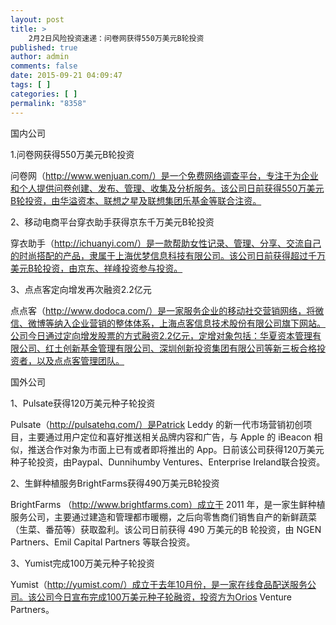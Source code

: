```yaml
---
layout: post
title: >
    2月2日风险投资速递：问卷网获得550万美元B轮投资
published: true
author: admin
comments: false
date: 2015-09-21 04:09:47
tags: [ ]
categories: [ ]
permalink: "8358"
---
```



国内公司

1.问卷网获得550万美元B轮投资

问卷网（http://www.wenjuan.com/）是一个免费网络调查平台，专注于为企业和个人提供问卷创建、发布、管理、收集及分析服务。该公司日前获得550万美元B轮投资，由华溢资本、联想之星及联想集团乐基金等联合注资。

2、移动电商平台穿衣助手获得京东千万美元B轮投资

穿衣助手（http://ichuanyi.com/）是一款帮助女性记录、管理、分享、交流自己的时尚搭配的产品，隶属于上海优梦信息科技有限公司。该公司日前获得超过千万美元B轮投资，由京东、祥峰投资参与投资。

3、点点客定向增发再次融资2.2亿元

点点客（http://www.dodoca.com/）是一家服务企业的移动社交营销网络，将微信、微博等纳入企业营销的整体体系，上海点客信息技术股份有限公司旗下网站。公司今日通过定向增发股票的方式融资2.2亿元，定增对象包括：华夏资本管理有限公司、红土创新基金管理有限公司、深圳创新投资集团有限公司等新三板合格投资者，以及点点客管理团队。

国外公司

1、Pulsate获得120万美元种子轮投资

Pulsate（http://pulsatehq.com/）是Patrick Leddy 的新一代市场营销初创项目，主要通过用户定位和喜好推送相关品牌内容和广告，与 Apple 的 iBeacon 相似，推送合作对象为市面上已有或者即将推出的 App。日前该公司获得120万美元种子轮投资，由Paypal、Dunnihumby Ventures、Enterprise Ireland联合投资。

2、生鲜种植服务BrightFarms获得490万美元B轮投资

BrightFarms （http://www.brightfarms.com）成立于 2011 年，是一家生鲜种植服务公司，主要通过建造和管理都市暖棚，之后向零售商们销售自产的新鲜蔬菜（生菜、番茄等）获取盈利。该公司日前获得 490 万美元的B 轮投资，由 NGEN Partners、Emil Capital Partners 等联合投资。

3、Yumist完成100万美元种子轮投资

Yumist（http://yumist.com/）成立于去年10月份，是一家在线食品配送服务公司。该公司今日宣布完成100万美元种子轮融资，投资方为Orios Venture Partners。